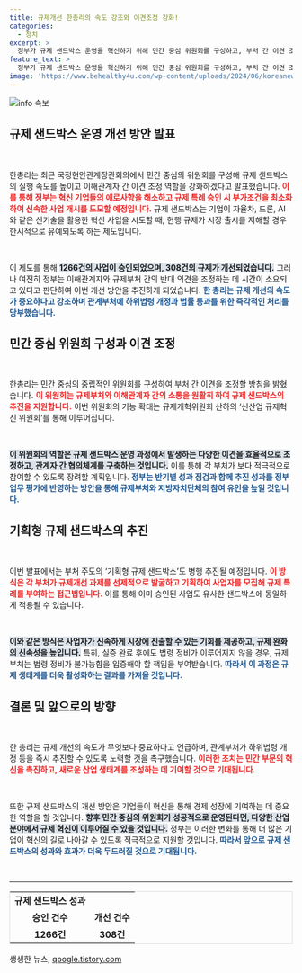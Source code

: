 ```yaml
---
title: 규제개선 한총리의 속도 강조와 이견조정 강화!
categories:
  - 정치
excerpt: >
  정부가 규제 샌드박스 운영을 혁신하기 위해 민간 중심 위원회를 구성하고, 부처 간 이견 조정을 강화한다. 이로써 기업들이 신기술을 시장에 빠르게 출시할 수 있다. 혁신 생태계를 위한 이번 조치가 어떤 변화를 가져올지 주목된다!
feature_text: >
  정부가 규제 샌드박스 운영을 혁신하기 위해 민간 중심 위원회를 구성하고, 부처 간 이견 조정을 강화한다. 이로써 기업들이 신기술을 시장에 빠르게 출시할 수 있다. 혁신 생태계를 위한 이번 조치가 어떤 변화를 가져올지 주목된다!
image: 'https://www.behealthy4u.com/wp-content/uploads/2024/06/koreanews.jpg'
---
```


<p><img src="https://www.behealthy4u.com/wp-content/uploads/2024/06/koreanews.jpg" alt="info 속보" /></p>

<h2 data-ke-size="size26">규제 샌드박스 운영 개선 방안 발표</h2>

<p data-ke-size="size16">&nbsp;</p>

<p>한총리는 최근 국정현안관계장관회의에서 민간 중심의 위원회를 구성해 규제 샌드박스의 실행 속도를 높이고 이해관계자 간 이견 조정 역할을 강화하겠다고 발표했습니다. <b><span style="color: #ee2323;">이를 통해 정부는 혁신 기업들의 애로사항을 해소하고 규제 특례 승인 시 부가조건을 최소화하여 신속한 사업 개시를 도모할 예정입니다.</span></b> 규제 샌드박스는 기업이 자율차, 드론, AI와 같은 신기술을 활용한 혁신 사업을 시도할 때, 현행 규제가 시장 출시를 저해할 경우 한시적으로 유예되도록 하는 제도입니다. </p>

<p data-ke-size="size16">&nbsp;</p>

<p>이 제도를 통해 <b><span style="background-color: #21538527;">1266건의 사업이 승인되었으며, 308건의 규제가 개선되었습니다.</span></b> 그러나 여전히 정부는 이해관계자와 규제부처 간의 반대 의견을 조정하는 데 시간이 소요되고 있다고 판단하여 이번 개선 방안을 추진하게 되었습니다. <b><span style="color: #1a5490;">한 총리는 규제 개선의 속도가 중요하다고 강조하며 관계부처에 하위법령 개정과 법률 통과를 위한 즉각적인 처리를 당부했습니다.</span></b></p>

<h2 data-ke-size="size26">민간 중심 위원회 구성과 이견 조정</h2>

<p data-ke-size="size16">&nbsp;</p>

<p>한총리는 민간 중심의 중립적인 위원회를 구성하여 부처 간 이견을 조정할 방침을 밝혔습니다. <b><span style="color: #ee2323;">이 위원회는 규제부처와 이해관계자 간의 소통을 원활히 하여 규제 샌드박스의 추진을 지원합니다.</span></b> 이번 위원회의 기능 확대는 규제개혁위원회 산하의 ‘신산업 규제혁신 위원회’를 통해 이루어집니다.</p>

<p data-ke-size="size16">&nbsp;</p>

<p><b><span style="background-color: #21538527;">이 위원회의 역할은 규제 샌드박스 운영 과정에서 발생하는 다양한 이견을 효율적으로 조정하고, 관계자 간 협의체계를 구축하는 것입니다.</span></b> 이를 통해 각 부처가 보다 적극적으로 참여할 수 있도록 장려할 계획입니다. <b><span style="color: #1a5490;">정부는 반기별 성과 점검과 함께 추진 성과를 정부 업무 평가에 반영하는 방안을 통해 규제부처와 지방자치단체의 참여 유인을 높일 것입니다.</span></b> </p>

<h2 data-ke-size="size26">기획형 규제 샌드박스의 추진</h2>

<p data-ke-size="size16">&nbsp;</p>

<p>이번 발표에서는 부처 주도의 ‘기획형 규제 샌드박스’도 병행 추진될 예정입니다. <b><span style="color: #ee2323;">이 방식은 각 부처가 규제개선 과제를 선제적으로 발굴하고 기획하여 사업자를 모집해 규제 특례를 부여하는 접근법입니다.</span></b> 이를 통해 이미 승인된 사업도 유사한 샌드박스에 동일하게 적용될 수 있습니다.</p>

<p data-ke-size="size16">&nbsp;</p>

<p><b><span style="background-color: #21538527;">이와 같은 방식은 사업자가 신속하게 시장에 진출할 수 있는 기회를 제공하고, 규제 완화의 신속성을 높입니다.</span></b> 특히, 실증 완료 후에도 법령 정비가 이루어지지 않을 경우, 규제부처는 법령 정비가 불가능함을 입증해야 할 책임을 부여받습니다. <b><span style="color: #1a5490;">따라서 이 과정은 규제 생태계를 더욱 활성화하는 결과를 가져올 것입니다.</span></b></p>

<h2 data-ke-size="size26">결론 및 앞으로의 방향</h2>

<p data-ke-size="size16">&nbsp;</p>

<p>한 총리는 규제 개선의 속도가 무엇보다 중요하다고 언급하며, 관계부처가 하위법령 개정 등을 즉시 추진할 수 있도록 노력할 것을 촉구했습니다. <b><span style="color: #ee2323;">이러한 조치는 민간 부문의 혁신을 촉진하고, 새로운 산업 생태계를 조성하는 데 기여할 것으로 기대됩니다.</span></b> </p>

<p data-ke-size="size16">&nbsp;</p>

<p>또한 규제 샌드박스의 개선 방안은 기업들이 혁신을 통해 경제 성장에 기여하는 데 중요한 역할을 할 것입니다. <b><span style="background-color: #21538527;">향후 민간 중심의 위원회가 성공적으로 운영된다면, 다양한 산업 분야에서 규제 혁신이 이루어질 수 있을 것입니다.</span></b> 정부는 이러한 변화를 통해 더 많은 기업이 혁신의 길로 나아갈 수 있도록 적극적으로 지원할 것입니다. <b><span style="color: #1a5490;">따라서 앞으로 규제 샌드박스의 성과와 효과가 더욱 두드러질 것으로 기대됩니다.</span></b></p>

<p data-ke-size="size16">&nbsp;</p>

<hr>

<table style="width: 100%; border: 1px solid #ddd;">
  <tr>
    <td style="text-align: center; height: 17px;"><b>규제 샌드박스 성과</b></td>
  </tr>
  <tr>
    <td style="text-align: center; height: 17px;"><b>승인 건수</b></td>
    <td style="text-align: center; height: 17px;"><b>개선 건수</b></td>
  </tr>
  <tr>
    <td style="text-align: center; height: 17px;"><b>1266건</b></td>
    <td style="text-align: center; height: 17px;"><b>308건</b></td>
  </tr>
</table>
생생한 뉴스, <a href="https://qoogle.tistory.com" rel="dofollow">qoogle.tistory.com</a>


